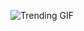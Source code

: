 
<!-- GIF_SECTION -->
![Trending GIF](https://media1.giphy.com/media/v1.Y2lkPThiYjIxNzcyemkzeG4wNjY5bnhkYWxsZ2hncGg2c2Rmd2pjenRpYTBiOWZwcHBhNiZlcD12MV9naWZzX3NlYXJjaCZjdD1n/bGgsc5mWoryfgKBx1u/giphy.gif)
<!-- END_GIF_SECTION -->
